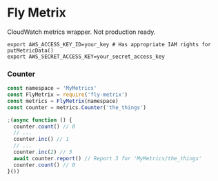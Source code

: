 
# Fly Metrix

CloudWatch metrics wrapper. Not production ready.

```
export AWS_ACCESS_KEY_ID=your_key # Has appropriate IAM rights for putMetricData()
export AWS_SECRET_ACCESS_KEY=your_secret_access_key
```

### Counter

```javascript
const namespace = 'MyMetrics'
const FlyMetrix = require('fly-metrix')
const metrics = FlyMetrix(namespace)
const counter = metrics.Counter('the_things')

;(async function () {
  counter.count() // 0
  // ...
  counter.inc() // 1
  // ...
  counter.inc(2) // 3
  await counter.report() // Report 3 for 'MyMetrics/the_things'
  counter.count() // 0
}())
```
